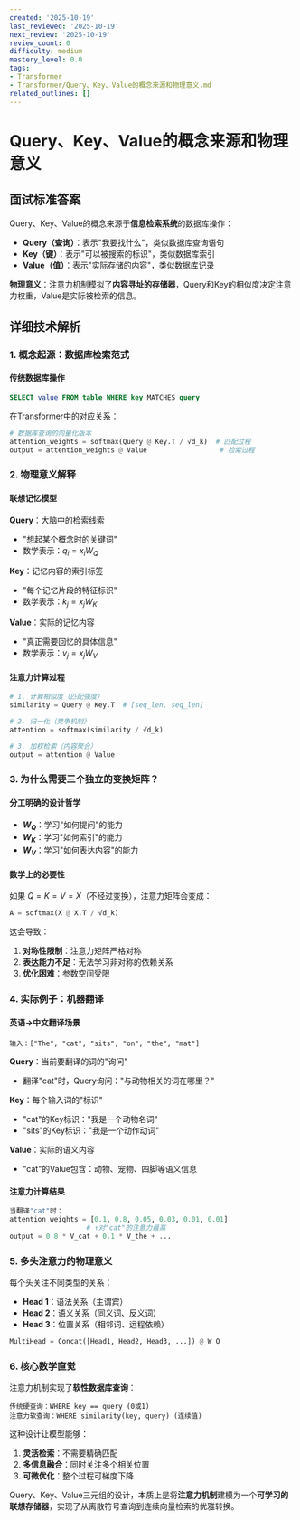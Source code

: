 ```yaml
---
created: '2025-10-19'
last_reviewed: '2025-10-19'
next_review: '2025-10-19'
review_count: 0
difficulty: medium
mastery_level: 0.0
tags:
- Transformer
- Transformer/Query、Key、Value的概念来源和物理意义.md
related_outlines: []
---
```


# Query、Key、Value的概念来源和物理意义

## 面试标准答案

Query、Key、Value的概念来源于**信息检索系统**的数据库操作：
- **Query（查询）**：表示"我要找什么"，类似数据库查询语句
- **Key（键）**：表示"可以被搜索的标识"，类似数据库索引
- **Value（值）**：表示"实际存储的内容"，类似数据库记录

**物理意义**：注意力机制模拟了**内容寻址的存储器**，Query和Key的相似度决定注意力权重，Value是实际被检索的信息。

## 详细技术解析

### 1. 概念起源：数据库检索范式

#### 传统数据库操作
```sql
SELECT value FROM table WHERE key MATCHES query
```

在Transformer中的对应关系：
```python
# 数据库查询的向量化版本
attention_weights = softmax(Query @ Key.T / √d_k)  # 匹配过程
output = attention_weights @ Value                  # 检索过程
```

### 2. 物理意义解释

#### 联想记忆模型
**Query**：大脑中的检索线索
- "想起某个概念时的关键词"
- 数学表示：$q_i = x_i W_Q$

**Key**：记忆内容的索引标签  
- "每个记忆片段的特征标识"
- 数学表示：$k_j = x_j W_K$

**Value**：实际的记忆内容
- "真正需要回忆的具体信息"
- 数学表示：$v_j = x_j W_V$

#### 注意力计算过程
```python
# 1. 计算相似度（匹配强度）
similarity = Query @ Key.T  # [seq_len, seq_len]

# 2. 归一化（竞争机制）
attention = softmax(similarity / √d_k)

# 3. 加权检索（内容聚合）
output = attention @ Value
```

### 3. 为什么需要三个独立的变换矩阵？

#### 分工明确的设计哲学
- **$W_Q$**：学习"如何提问"的能力
- **$W_K$**：学习"如何索引"的能力  
- **$W_V$**：学习"如何表达内容"的能力

#### 数学上的必要性
如果 $Q = K = V = X$（不经过变换），注意力矩阵会变成：
```python
A = softmax(X @ X.T / √d_k)
```
这会导致：
1. **对称性限制**：注意力矩阵严格对称
2. **表达能力不足**：无法学习非对称的依赖关系
3. **优化困难**：参数空间受限

### 4. 实际例子：机器翻译

#### 英语→中文翻译场景
```
输入：["The", "cat", "sits", "on", "the", "mat"]
```

**Query**：当前要翻译的词的"询问"
- 翻译"cat"时，Query询问："与动物相关的词在哪里？"

**Key**：每个输入词的"标识"  
- "cat"的Key标识："我是一个动物名词"
- "sits"的Key标识："我是一个动作动词"

**Value**：实际的语义内容
- "cat"的Value包含：动物、宠物、四脚等语义信息

#### 注意力计算结果
```python
当翻译"cat"时：
attention_weights = [0.1, 0.8, 0.05, 0.03, 0.01, 0.01]
                   # ↑对"cat"的注意力最高
output = 0.8 * V_cat + 0.1 * V_the + ...
```

### 5. 多头注意力的物理意义

每个头关注不同类型的关系：
- **Head 1**：语法关系（主谓宾）
- **Head 2**：语义关系（同义词、反义词）  
- **Head 3**：位置关系（相邻词、远程依赖）

```python
MultiHead = Concat([Head1, Head2, Head3, ...]) @ W_O
```

### 6. 核心数学直觉

注意力机制实现了**软性数据库查询**：
```
传统硬查询：WHERE key == query (0或1)
注意力软查询：WHERE similarity(key, query) (连续值)
```

这种设计让模型能够：
1. **灵活检索**：不需要精确匹配
2. **多信息融合**：同时关注多个相关位置
3. **可微优化**：整个过程可梯度下降

Query、Key、Value三元组的设计，本质上是将**注意力机制**建模为一个**可学习的联想存储器**，实现了从离散符号查询到连续向量检索的优雅转换。
